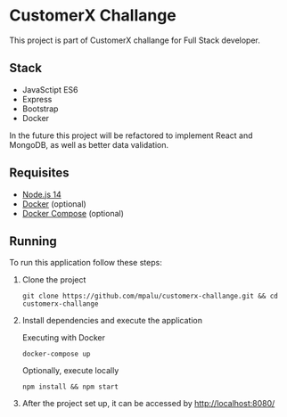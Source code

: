 # CustomerX Challange

This project is part of CustomerX challange for Full Stack developer.

## Stack

- JavaSctipt ES6
- Express
- Bootstrap
- Docker

In the future this project will be refactored to implement React and MongoDB, as well as better data validation.

## Requisites

- [Node.js 14](https://nodejs.org/en/download/)
- [Docker](https://docs.docker.com/get-docker/) (optional)
- [Docker Compose](https://docs.docker.com/compose/install/) (optional)

## Running

To run this application follow these steps:

1. Clone the project
   ```
   git clone https://github.com/mpalu/customerx-challange.git && cd customerx-challange
   ```
1. Install dependencies and execute the application

   Executing with Docker

   ```
   docker-compose up
   ```

   Optionally, execute locally

   ```
   npm install && npm start
   ```

1. After the project set up, it can be accessed by [http://localhost:8080/](http://localhost:8080/)
